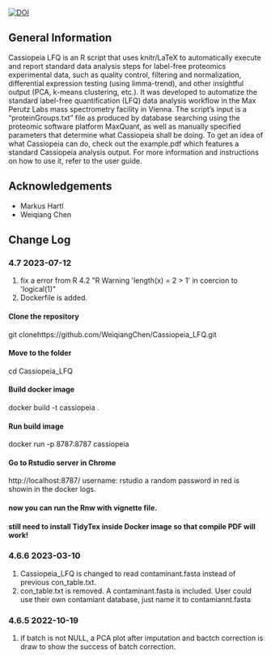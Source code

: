 [![DOI](https://zenodo.org/badge/427997041.svg)](https://zenodo.org/badge/latestdoi/427997041)


## General Information
Cassiopeia LFQ is an R script that uses knitr/LaTeX to automatically execute and report standard data analysis steps for label-free proteomics experimental data, such as quality control, filtering and normalization, differential expression testing (using limma-trend), and other insightful output (PCA, k-means clustering, etc.). It was developed to automatize the standard label-free quantification (LFQ) data analysis workflow in the Max Perutz Labs mass spectrometry facility in Vienna. The script’s input is a “proteinGroups.txt” file as produced by database searching using the proteomic software platform MaxQuant, as well as manually specified parameters that determine what Cassiopeia shall be doing. To get an idea of what Cassiopeia can do, check out the example.pdf which features a standard Cassiopeia analysis output. For more information and instructions on how to use it, refer to the user guide.


## Acknowledgements
- Markus Hartl 
- Weiqiang Chen 

## Change Log

### 4.7 2023-07-12
1) fix a error from R 4.2  "R Warning 'length(x) = 2 > 1' in coercion to 'logical(1)"
2) Dockerfile is added. 

#### Clone the repository
git clonehttps://github.com/WeiqiangChen/Cassiopeia_LFQ.git
#### Move to the folder
cd Cassiopeia_LFQ
#### Build docker image
docker build -t cassiopeia .
#### Run build image
docker run -p 8787:8787 cassiopeia
#### Go to Rstudio server in Chrome
http://localhost:8787/
username: rstudio
a random password in red is showin in the docker logs.
#### now you can run the Rnw with vignette file. 
#### still need to install TidyTex inside Docker image so that compile PDF will work!


### 4.6.6 2023-03-10
1) Cassiopeia_LFQ is changed to read contaminant.fasta instead of previous con_table.txt. 
2) con_table.txt is removed. A contaminant.fasta is included. User could use their own contamiant database, just name it to contamiannt.fasta

### 4.6.5 2022-10-19
1) if batch is not NULL, a PCA plot after imputation and bactch correction is draw to show the success of batch correction.